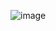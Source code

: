 ![image][]

  [image]: https://github.com/gravityonmars/Svltle-Theme-for-Wordpress/raw/master/screnshot-big.png